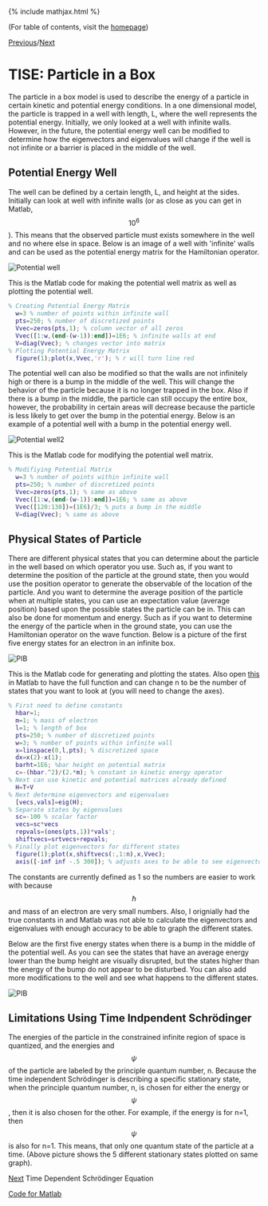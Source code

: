 {% include mathjax.html %}

(For table of contents, visit the [homepage](/README.md))

[Previous](TISE.md)/[Next](TDSE.md)

# TISE: Particle in a Box 

The particle in a box model is used to describe the energy of a particle in certain kinetic and potential energy conditions. In a one dimensional model, the particle is trapped in a well with length, L, where the well represents the potential energy. Initially, we only looked at a well with infinite walls. However, in the future, the potential energy well can be modified to determine how the eigenvectors and eigenvalues will change if the well is not infinite or a barrier is placed in the middle of the well. 

## Potential Energy Well

The well can be defined by a certain length, L, and height at the sides. Initially can look at well with infinite walls (or as close as you can get in Matlab, $$10^6$$). This means that the observed particle must exists somewhere in the well and no where else in space. Below is an image of a well with 'infinite' walls and can be used as the potential energy matrix for the Hamiltonian operator.

![Potential well](/Potenwell_1.png)

This is the Matlab code for making the potential well matrix as well as plotting the potential well.
```Matlab
% Creating Potential Energy Matrix
  w=3 % number of points within infinite wall
  pts=250; % number of discretized points
  Vvec=zeros(pts,1); % column vector of all zeros
  Vvec([1:w,(end-(w-1)):end])=1E6; % infinite walls at end
  V=diag(Vvec); % changes vector into matrix
% Plotting Potential Energy Matrix
  figure(1);plot(x,Vvec,'r'); % r will turn line red
```

The potential well can also be modified so that the walls are not infinitely high or there is a bump in the middle of the well. This will change the behavior of the particle because it is no longer trapped in the box. Also if there is a bump in the middle, the particle can still occupy the entire box, however, the probability in certain areas will decrease because the particle is less likely to get over the bump in the potential energy. Below is an example of a potential well with a bump in the potential energy well.

![Potential well2](/Potenwell_2.png)

This is the Matlab code for modifying the potential well matrix.
```Matlab
% Modifiying Potential Matrix
  w=3 % number of points within infinite wall
  pts=250; % number of discretized points
  Vvec=zeros(pts,1); % same as above
  Vvec([1:w,(end-(w-1)):end])=1E6; % same as above
  Vvec([120:130])=(1E6)/3; % puts a bump in the middle
  V=diag(Vvec); % same as above
```
## Physical States of Particle 

There are different physical states that you can determine about the particle in the well based on which operator you use. Such as, if you want to determine the position of the particle at the ground state, then you would use the position operator to generate the observable of the location of the particle. And you want to determine the average position of the particle when at multiple states, you can use an expectation value (average position) based upon the possible states the particle can be in. This can also be done for momentum and energy. Such as if you want to determine the energy of the particle when in the ground state, you can use the Hamiltonian operator on the wave function. Below is a picture of the first five energy states for an electron in an infinite box.

![PIB](/PIB_5st.png)

This is the Matlab code for generating and plotting the states. Also open [this](PIB5.m) in Matlab to have the full function and can change n to be the number of states that you want to look at (you will need to change the axes).
```Matlab
% First need to define constants
  hbar=1;
  m=1; % mass of electron
  l=1; % length of box 
  pts=250; % number of discretized points
  w=3; % number of points within infinite wall
  x=linspace(0,l,pts); % discretized space
  dx=x(2)-x(1);
  barht=1E6; %bar height on potential matrix
  c=-(hbar.^2)/(2.*m); % constant in kinetic energy operator
% Next can use kinetic and potential matrices already defined
  H=T+V
% Next determine eigenvectors and eigenvalues
  [vecs,vals]=eig(H); 
% Separate states by eigenvalues
  sc=-100 % scalar factor
  vecs=sc*vecs
  repvals=(ones(pts,1))*vals';
  shiftvecs=srtvecs+repvals;
% Finally plot eigenvectors for different states
  figure(1);plot(x,shiftvecs(:,1:n),x,Vvec);
  axis([-inf inf -.5 300]); % adjusts axes to be able to see eigenvectors
```
The constants are currently defined as 1 so the numbers are easier to work with because $$\hbar$$ and mass of an electron are very small numbers. Also, I orignially had the true constants in and Matlab was not able to calculate the eigenvectors and eigenvalues with enough accuracy to be able to graph the different states.

Below are the first five energy states when there is a bump in the middle of the potential well. As you can see the states that have an average energy lower than the bump height are visually disrupted, but the states higher than the energy of the bump do not appear to be disturbed. You can also add more modifications to the well and see what happens to the different states.

![PIB](/PIB.png)

## Limitations Using Time Indpendent Schrödinger

The energies of the particle in the constrained infinite region of space is quantized, and the energies and $$\psi$$ of the particle are labeled by the principle quantum number, n. Because the time independent Schrödinger is describing a specific stationary state, when the principle quantum number, n, is chosen for either the energy or $$\psi$$, then it is also chosen for the other. For example, if the energy is for n=1, then $$\psi$$ is also for n=1. This means, that only one quantum state of the particle at a time. (Above picture shows the 5 different stationary states plotted on same graph).

[Next](TDSE.md) Time Dependent Schrödinger Equation

[Code for Matlab](/TISEPIB.md)
